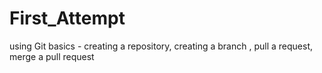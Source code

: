 # First_Attempt
using Git basics - creating a repository, creating a branch , pull a request, merge a pull request

